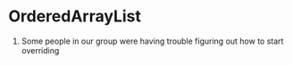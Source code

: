# OrderedArrayList

1. Some people in our group were having trouble figuring out how to start overriding

